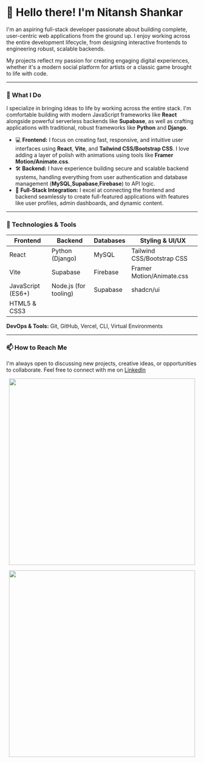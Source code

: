 # 👋 Hello there! I'm Nitansh Shankar

I'm an aspiring full-stack developer passionate about building complete, user-centric web applications from the ground up. I enjoy working across the entire development lifecycle, from designing interactive frontends to engineering robust, scalable backends.

My projects reflect my passion for creating engaging digital experiences, whether it's a modern social platform for artists or a classic game brought to life with code.

---

### 🚀 What I Do

I specialize in bringing ideas to life by working across the entire stack. I'm comfortable building with modern JavaScript frameworks like **React** alongside powerful serverless backends like **Supabase**, as well as crafting applications with traditional, robust frameworks like **Python** and **Django**.

- 💻 **Frontend:** I focus on creating fast, responsive, and intuitive user interfaces using **React**, **Vite**, and **Tailwind CSS/Bootstrap CSS**. I love adding a layer of polish with animations using tools like **Framer Motion/Animate.css**.
- 🛠️ **Backend:** I have experience building secure and scalable backend systems, handling everything from user authentication and database management (**MySQL**,**Supabase**,**Firebase**) to API logic.
- 🎨 **Full-Stack Integration:** I excel at connecting the frontend and backend seamlessly to create full-featured applications with features like user profiles, admin dashboards, and dynamic content.

---

### 🔧 Technologies & Tools



| Frontend           | Backend                | Databases        | Styling & UI/UX                |
| ------------------ | ---------------------- | ---------------- | -------------------------------|
| React              | Python (Django)        |  MySQL           | Tailwind CSS/Bootstrap CSS     |
| Vite               | Supabase               |  Firebase        | Framer Motion/Animate.css      |
| JavaScript (ES6+)  | Node.js (for tooling)  |  Supabase        |  shadcn/ui                     |
| HTML5 & CSS3       |                        |                  |                                |



**DevOps & Tools:** Git, GitHub, Vercel, CLI, Virtual Environments

---

### 📫 How to Reach Me

I'm always open to discussing new projects, creative ideas, or opportunities to collaborate. Feel free to connect with me on [LinkedIn](https://www.linkedin.com/in/shankarnitansh/)

<div align="center">

<img src="https://github-readme-stats.vercel.app/api?username=BIJJUDAMA&theme=solarized-dark&show_icons=true&hide_border=true&count_private=true" width="490"><br>

<img src="https://github-readme-stats.vercel.app/api/top-langs/?username=BIJJUDAMA&theme=solarized-dark&show_icons=true&hide_border=true&layout=compact&card_width=490" width="490" >

</div>
